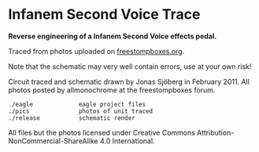 Infanem Second Voice Trace 
==========================

**Reverse engineering of a Infanem Second Voice effects pedal.**

Traced from photos uploaded on
[freestompboxes.org](http://www.freestompboxes.org).

Note that the schematic may very well contain errors, use at your own risk!

Circuit traced and schematic drawn by Jonas Sjöberg in February 2011.
All photos posted by allmonochrome at the freestompboxes forum.

```
./eagle             eagle project files
./pics              photos of unit traced
./release           schematic render
```

All files but the photos licensed under Creative Commons
Attribution-NonCommercial-ShareAlike 4.0 International.
